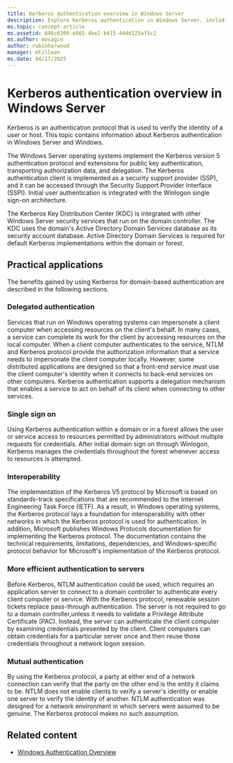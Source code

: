 ```yaml
---
title: Kerberos authentication overview in Windows Server
description: Explore Kerberos authentication in Windows Server, including its protocol, benefits, interoperability, and practical applications.
ms.topic: concept-article
ms.assetid: 646c6309-e865-4be2-b415-44dd125af5c2
ms.author: mosagie
author: robinharwood
manager: mtillman
ms.date: 04/17/2025
---
```

# Kerberos authentication overview in Windows Server

Kerberos is an authentication protocol that is used to verify the identity of a user or host. This topic contains information about Kerberos authentication in Windows Server and Windows.

The Windows Server operating systems implement the Kerberos version 5 authentication protocol and extensions for public key authentication, transporting authorization data, and delegation. The Kerberos authentication client is implemented as a security support provider (SSP), and it can be accessed through the Security Support Provider Interface (SSPI). Initial user authentication is integrated with the Winlogon single sign-on architecture.

The Kerberos Key Distribution Center (KDC) is integrated with other Windows Server security services that run on the domain controller. The KDC uses the domain's Active Directory Domain Services database as its security account database. Active Directory Domain Services is required for default Kerberos implementations within the domain or forest.

## Practical applications

The benefits gained by using Kerberos for domain-based authentication are described in the following sections.

### Delegated authentication

Services that run on Windows operating systems can impersonate a client computer when accessing resources on the client's behalf. In many cases, a service can complete its work for the client by accessing resources on the local computer. When a client computer authenticates to the service, NTLM and Kerberos protocol provide the authorization information that a service needs to impersonate the client computer locally. However, some distributed applications are designed so that a front-end service must use the client computer's identity when it connects to back-end services on other computers. Kerberos authentication supports a delegation mechanism that enables a service to act on behalf of its client when connecting to other services.

### Single sign on

Using Kerberos authentication within a domain or in a forest allows the user or service access to resources permitted by administrators without multiple requests for credentials. After initial domain sign on through Winlogon, Kerberos manages the credentials throughout the forest whenever access to resources is attempted.

### Interoperability

The implementation of the Kerberos V5 protocol by Microsoft is based on standards-track specifications that are recommended to the Internet Engineering Task Force (IETF). As a result, in Windows operating systems, the Kerberos protocol lays a foundation for interoperability with other networks in which the Kerberos protocol is used for authentication. In addition, Microsoft publishes Windows Protocols documentation for implementing the Kerberos protocol. The documentation contains the technical requirements, limitations, dependencies, and Windows-specific protocol behavior for Microsoft's implementation of the Kerberos protocol.

### More efficient authentication to servers

Before Kerberos, NTLM authentication could be used, which requires an application server to connect to a domain controller to authenticate every client computer or service. With the Kerberos protocol, renewable session tickets replace pass-through authentication. The server is not required to go to a domain controller,unless it needs to validate a Privilege Attribute Certificate (PAC). Instead, the server can authenticate the client computer by examining credentials presented by the client. Client computers can obtain credentials for a particular server once and then reuse those credentials throughout a network logon session.

### Mutual authentication

By using the Kerberos protocol, a party at either end of a network connection can verify that the party on the other end is the entity it claims to be. NTLM does not enable clients to verify a server's identity or enable one server to verify the identity of another. NTLM authentication was designed for a network environment in which servers were assumed to be genuine. The Kerberos protocol makes no such assumption.

## Related content

- [Windows Authentication Overview](/windows-server/security/windows-authentication/windows-authentication-overview)
